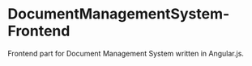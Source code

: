 # DocumentManagementSystem-Frontend

Frontend part for Document Management System written in Angular.js. 

